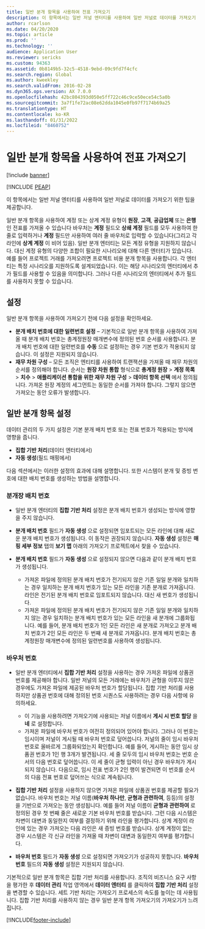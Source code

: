 ```yaml
---
title: 일반 분개 항목을 사용하여 전표 가져오기
description: 이 항목에서는 일반 저널 엔터티를 사용하여 일반 저널로 데이터를 가져오기 위한 팁을 제공합니다.
author: rcarlson
ms.date: 04/20/2020
ms.topic: article
ms.prod: ''
ms.technology: ''
audience: Application User
ms.reviewer: sericks
ms.custom: 94363
ms.assetid: 0b8149b5-32c5-4518-9ebd-09c9fd7f4cfc
ms.search.region: Global
ms.author: kweekley
ms.search.validFrom: 2016-02-28
ms.dyn365.ops.version: AX 7.0.0
ms.openlocfilehash: 42bc804393d050e5ff722c46c9ce50ece54c5a0b
ms.sourcegitcommit: 3a7f1fe72ac08e62dda1045e0fb97f7174b69a25
ms.translationtype: HT
ms.contentlocale: ko-KR
ms.lasthandoff: 01/31/2022
ms.locfileid: "8460752"
---
```

# <a name="importing-vouchers-by-using-the-general-journal-entity"></a>일반 분개 항목을 사용하여 전표 가져오기

[!include [banner](../includes/banner.md)]


[!INCLUDE [PEAP](../../../includes/peap-1.md)]

이 항목에서는 일반 저널 엔터티를 사용하여 일반 저널로 데이터를 가져오기 위한 팁을 제공합니다.

일반 분개 항목을 사용하여 계정 또는 상계 계정 유형이 **원장**, **고객**, **공급업체** 또는 **은행** 인 전표를 가져올 수 있습니다 바우처는 **계정** 필드오 **상쇄 계정** 필드를 모두 사용하여 한 줄로 입력하거나 **계정** 필드만 사용하여 여러 줄 바우처로 입력할 수 있습니다(그리고 각 라인에 **상계 계정** 이 비어 있음). 일반 분개 엔터티는 모든 계정 유형을 지원하지 않습니다. 대신 계정 유형의 다양한 조합이 필요한 시나리오에 대해 다른 엔터티가 있습니다. 예를 들어 프로젝트 거래를 가져오려면 프로젝트 비용 분개 항목을 사용합니다. 각 엔터티는 특정 시나리오를 지원하도록 설계되었습니다. 이는 해당 시나리오의 엔터티에서 추가 필드를 사용할 수 있음을 의미합니다. 그러나 다른 시나리오의 엔터티에서 추가 필드를 사용하지 못할 수 있습니다.

## <a name="setup"></a>설정
일반 분개 항목을 사용하여 가져오기 전에 다음 설정을 확인하세요.

- **분개 배치 번호에 대한 일련번호 설정** – 기본적으로 일반 분개 항목을 사용하여 가져올 때 분개 배치 번호는 총계정원장 매개변수에 정의된 번호 순서를 사용합니다. 분개 배치 번호에 대한 일련번호를 **수동** 으로 설정하는 경우 기본 번호가 적용되지 않습니다. 이 설정은 지원되지 않습니다.
- **재무 차원 구성** – 모든 조직은 엔티티를 사용하여 트랜잭션을 가져올 때 재무 차원의 순서를 정의해야 합니다. 순서는 **원장 차원 통합** 형식으로 **총계정 원장** &gt; **계정 목록** &gt; **치수** &gt; **애플리케이션 통합을 위한 재무 차원 구성** &gt; **데이터 항목 선택** 에서 정의됩니다. 가져온 원장 계정의 세그먼트는 동일한 순서를 가져야 합니다. 그렇지 않으면 가져오는 동안 오류가 발생합니다.

## <a name="general-journal-entity-setup"></a>일반 분개 항목 설정
데이터 관리의 두 가지 설정은 기본 분개 배치 번호 또는 전표 번호가 적용되는 방식에 영향을 줍니다.

- **집합 기반 처리**(데이터 엔터티에서)
- **자동 생성**(필드 매핑에서)

다음 섹션에서는 이러한 설정의 효과에 대해 설명합니다. 또한 시스템이 분개 및 증빙 번호에 대한 배치 번호를 생성하는 방법을 설명합니다.

### <a name="journal-batch-number"></a>분개장 배치 번호

- 일반 분개 엔터티의 **집합 기반 처리** 설정은 분개 배치 번호가 생성되는 방식에 영향을 주지 않습니다.
- **분개 배치 번호** 필드가 **자동 생성** 으로 설정되면 임포트되는 모든 라인에 대해 새로운 분개 배치 번호가 생성됩니다. 이 동작은 권장되지 않습니다. **자동 생성** 설정은 **매핑 세부 정보** 탭의 **보기 맵** 아래의 가져오기 프로젝트에서 찾을 수 있습니다.
- **분개 배치 번호** 필드가 **자동 생성** 으로 설정되지 않으면 다음과 같이 분개 배치 번호가 생성됩니다.

    - 가져온 파일에 정의된 분개 배치 번호가 전기되지 않은 기존 일일 분개와 일치하는 경우 일치하는 분개 배치 번호가 있는 모든 라인을 기존 분개로 가져옵니다. 라인은 전기된 분개 배치 번호로 임포트되지 않습니다. 대신 새 번호가 생성됩니다.
    - 가져온 파일에 정의된 분개 배치 번호가 전기되지 않은 기존 일일 분개와 일치하지 않는 경우 일치하는 분개 배치 번호가 있는 모든 라인을 새 분개에 그룹화됩니다. 예를 들어, 분개 배치 번호가 1인 모든 라인은 새 분개로 가져오고 분개 배치 번호가 2인 모든 라인은 두 번째 새 분개로 가져옵니다. 분개 배치 번호는 총계정원장 매개변수에 정의된 일련번호를 사용하여 생성됩니다.

### <a name="voucher-number"></a>바우처 번호

- 일반 분개 엔터티에서 **집합 기반 처리** 설정을 사용하는 경우 가져온 파일에 상품권 번호를 제공해야 합니다. 일반 저널의 모든 거래에는 바우처가 균형을 이루지 않은 경우에도 가져온 파일에 제공된 바우처 번호가 할당됩니다. 집합 기반 처리를 사용하지만 상품권 번호에 대해 정의된 번호 시퀀스도 사용하려는 경우 다음 사항에 유의하세요.

    - 이 기능을 사용하려면 가져오기에 사용되는 저널 이름에서 **게시 시 번호 할당** 을 **네** 로 설정합니다.
    - 가져온 파일에 바우처 번호가 여전히 정의되어 있어야 합니다. 그러나 이 번호는 임시이며 저널이 게시될 때 바우처 번호로 덮어씁니다. 저널의 줄이 임시 바우처 번호로 올바르게 그룹화되었는지 확인합니다. 예를 들어, 게시하는 동안 임시 상품권 번호가 1인 행 3개가 발견됩니다. 세 줄 모두의 임시 바우처 번호는 번호 순서의 다음 번호로 덮어씁니다. 이 세 줄이 균형 입력이 아닌 경우 바우처가 게시되지 않습니다. 다음으로, 임시 전표 번호가 2인 행이 발견되면 이 번호를 순서의 다음 전표 번호로 덮어쓰는 식으로 계속됩니다.

- **집합 기반 처리** 설정을 사용하지 않으면 가져온 파일에 상품권 번호를 제공할 필요가 없습니다. 바우처 번호는 저널 이름(**바우처 하나만**, **균형과 관련하여**, 등등)의 설정을 기반으로 가져오는 동안 생성됩니다. 예를 들어 저널 이름이 **균형과 관련하여** 로 정의된 경우 첫 번째 줄은 새로운 기본 바우처 번호를 받습니다. 그런 다음 시스템은 차변이 대변과 동일한지 여부를 결정하기 위해 라인을 평가합니다. 상계 계정이 라인에 있는 경우 가져오는 다음 라인은 새 증빙 번호를 받습니다. 상계 계정이 없는 경우 시스템은 각 신규 라인을 가져올 때 차변이 대변과 동일한지 여부를 평가합니다.
- **바우처 번호** 필드가 **자동 생성** 으로 설정되면 가져오기가 성공하지 못합니다. **바우처 번호** 필드의 **자동 생성** 설정은 지원되지 않습니다.

기본적으로 일반 분개 항목은 집합 기반 처리를 사용합니다. 조직의 비즈니스 요구 사항을 평가한 후 **데이터 관리** 작업 영역에서 **데이터 엔터티** 를 클릭하여 **집합 기반 처리** 설정을 변경할 수 있습니다. 세트 기반 처리는 가져오기 프로세스의 속도를 높이는 데 사용됩니다. 집합 기반 처리를 사용하지 않는 경우 일반 분개 항목 가져오기의 가져오기가 느려집니다.


[!INCLUDE[footer-include](../../../includes/footer-banner.md)]
